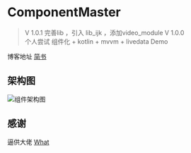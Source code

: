 # ComponentMaster

> V 1.0.1
 完善lib ，引入 lib_ijk ，添加video_module
> V 1.0.0  
 个人尝试 组件化 + kotlin + mvvm + livedata Demo

博客地址 [简书](https://www.jianshu.com/p/54bd094f6b00)

## 架构图

![组件架构图](https://upload-images.jianshu.io/upload_images/6188347-2175e13adf3f6ae7.png?imageMogr2/auto-orient/strip%7CimageView2/2/w/1240)

## 感谢

逼供大佬 [What](https://github.com/y1xian/What)
